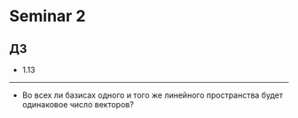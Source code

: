 # Seminar 2

## ДЗ

* 1.13

---

* Во всех ли базисах одного и того же линейного пространства будет одинаковое число векторов?
